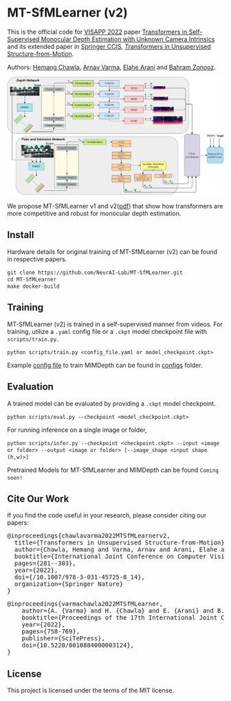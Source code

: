 # MT-SfMLearner (v2)

This is the official code for [VISAPP 2022](https://visapp.scitevents.org/?y=2022) paper [Transformers in Self-Supervised Monocular Depth Estimation with Unknown Camera Intrinsics](https://arxiv.org/abs/2202.03131) and its extended paper in [Springer CCIS](https://link.springer.com/chapter/10.1007/978-3-031-45725-8_14±), [Transformers in Unsupervised Structure-from-Motion]().

Authors: [Hemang Chawla](https://scholar.google.com/citations?user=_58RpMgAAAAJ&hl=en&oi=ao),
[Arnav Varma](https://scholar.google.com/citations?user=3QSih2AAAAAJ&hl=en&oi=ao), 
[Elahe Arani](https://scholar.google.nl/citations?user=e_I_v6cAAAAJ&hl=en&oi=ao) and 
[Bahram Zonooz](https://scholar.google.com/citations?hl=en&user=FZmIlY8AAAAJ).

![alt text](assets/MTSfMLearnerv2.png "MT-SfMLearner-v2")

We propose MT-SfMLearner v1 and v2([pdf](assets/MTSfMLearnerv2_Springer_CCIS.pdf)) that show how transformers are more competitive and robust for monocular depth estimation. 

## Install
Hardware details for original training of MT-SfMLearner (v2) can be found in respective papers.

```
git clone https://github.com/NeurAI-Lab/MT-SfMLearner.git
cd MT-SfMLearner
make docker-build
```

## Training
MT-SfMLearner (v2) is trained in a self-supervised manner from videos. 
For training, utilize a `.yaml` config file or a `.ckpt` model checkpoint file with `scripts/train.py`.
```
python scripts/train.py <config_file.yaml or model_checkpoint.ckpt>
```
Example [config file](configs/train_kitti_mtsfmlearnerv2.yaml) to train MIMDepth can be found in [configs](configs) folder.

## Evaluation
A trained model can be evaluated by providing a `.ckpt` model checkpoint.
```
python scripts/eval.py --checkpoint <model_checkpoint.ckpt>
```

For running inference on a single image or folder, 
```
python scripts/infer.py --checkpoint <checkpoint.ckpt> --input <image or folder> --output <image or folder> [--image_shape <input shape (h,w)>]
```

Pretrained Models for MT-SfMLearner and MIMDepth can be found 
`Coming soon!`

## Cite Our Work
If you find the code useful in your research, please consider citing our papers:

<pre>
@inproceedings{chawlavarma2022MTSfMLearnerv2,
  title={Transformers in Unsupervised Structure-from-Motion},
  author={Chawla, Hemang and Varma, Arnav and Arani, Elahe and Zonooz, Bahram},
  booktitle={International Joint Conference on Computer Vision, Imaging and Computer Graphics, Revised Selected Papers},
  pages={281--303},
  year={2022},
  doi={/10.1007/978-3-031-45725-8_14},
  organization={Springer Nature}
}
</pre>

<pre>
@inproceedings{varmachawla2022MTSfMLearner,
	author={A. {Varma} and H. {Chawla} and E. {Arani} and B. {Zonooz}},
    booktitle={Proceedings of the 17th International Joint Conference on Computer Vision, Imaging and Computer Graphics Theory and Applications (VISIGRAPP 2022) - Volume 4: VISAPP},
    year={2022},
    pages={758-769},
    publisher={SciTePress},
    doi={10.5220/0010884000003124},
}
</pre>

## License

This project is licensed under the terms of the MIT license.